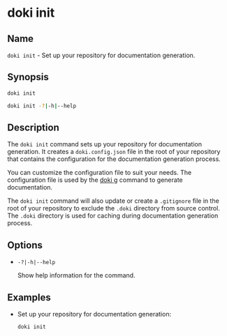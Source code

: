 # doki init

## Name

`doki init` - Set up your repository for documentation generation.

## Synopsis

```bash
doki init

doki init -?|-h|--help
```

## Description

The `doki init` command sets up your repository for documentation generation. It creates a `doki.config.json` file in
the root of your repository that contains the configuration for the documentation generation process.

You can customize the configuration file to suit your needs. The configuration file is used by the [doki g](generate.md)
command to generate documentation.

The `doki init` command will also update or create a `.gitignore` file in the root of your repository to exclude the
`.doki` directory from source control. The `.doki` directory is used for caching during documentation generation
process.

## Options

- `-?|-h|--help` 
  
  Show help information for the command.

## Examples

- Set up your repository for documentation generation:

  ```bash
  doki init
  ```
